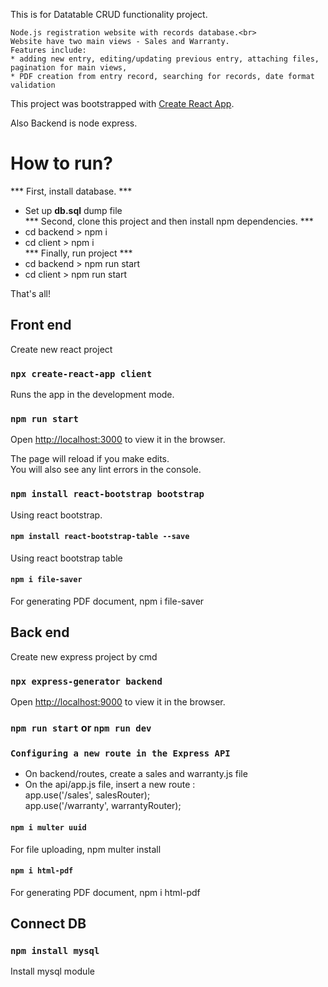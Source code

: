 This is for Datatable CRUD functionality project.
```
Node.js registration website with records database.<br>
Website have two main views - Sales and Warranty.
Features include:
* adding new entry, editing/updating previous entry, attaching files, pagination for main views, 
* PDF creation from entry record, searching for records, date format validation
```
This project was bootstrapped with [Create React App](https://github.com/facebook/create-react-app).<br/>

Also Backend is node express.<br/>

# How to run?
*** First, install database. ***
* Set up **db.sql** dump file<br />
*** Second, clone this project and then install npm dependencies. ***
* cd backend > npm i<br />
* cd client > npm i <br />
*** Finally, run project ***
* cd backend > npm run start<br />
* cd client > npm run start<br />

That's all!




## Front end

Create new react project<br/>

### `npx create-react-app client`

Runs the app in the development mode.<br />

### `npm run start`

Open [http://localhost:3000](http://localhost:3000) to view it in the browser.

The page will reload if you make edits.<br />
You will also see any lint errors in the console.<br />

### `npm install react-bootstrap bootstrap`
Using react bootstrap.

#### `npm install react-bootstrap-table --save`
Using react bootstrap table

#### `npm i file-saver`
For generating PDF document, npm i file-saver <br />

## Back end
Create new express project by cmd <br />

### `npx express-generator backend`

Open [http://localhost:9000](http://localhost:9000) to view it in the browser. <br />

### `npm run start` or `npm run dev`


### `Configuring a new route in the Express API`

* On backend/routes, create a sales and warranty.js file <br />
* On the api/app.js file, insert a new route :<br />
app.use('/sales', salesRouter); <br />
app.use('/warranty', warrantyRouter);

#### `npm i multer uuid`
For file uploading, npm multer install <br />

#### `npm i html-pdf`
For generating PDF document, npm i html-pdf <br />

## Connect DB
### `npm install mysql`
Install mysql module



